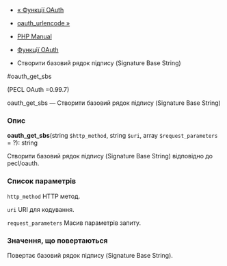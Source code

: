 - [« Функції OAuth](ref.oauth.md)
- [oauth_urlencode »](function.oauth-urlencode.md)

- [PHP Manual](index.md)
- [Функції OAuth](ref.oauth.md)
- Створити базовий рядок підпису (Signature Base String)

#oauth_get_sbs

(PECL OAuth =0.99.7)

oauth_get_sbs — Створити базовий рядок підпису (Signature Base String)

### Опис

**oauth_get_sbs**(string `$http_method`, string `$uri`, array
`$request_parameters` = ?): string

Створити базовий рядок підпису (Signature Base String) відповідно до
pecl/oauth.

### Список параметрів

`http_method`
HTTP метод.

`uri`
URI для кодування.

`request_parameters`
Масив параметрів запиту.

### Значення, що повертаються

Повертає базовий рядок підпису (Signature Base String).
